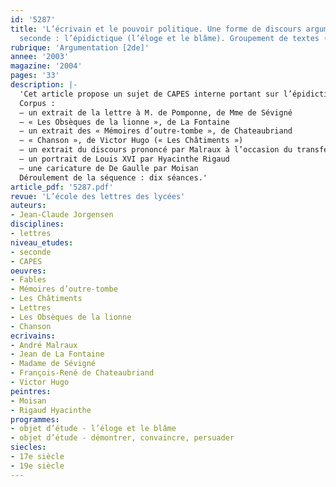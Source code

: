 ```yaml
---
id: '5287'
title: 'L’écrivain et le pouvoir politique. Une forme de discours argumentatif en
  seconde : l’épidictique (l’éloge et le blâme). Groupement de textes (séquence)'
rubrique: 'Argumentation [2de]'
annee: '2003'
magazine: '2004'
pages: '33'
description: |-
  'Cet article propose un sujet de CAPES interne portant sur l’épidictique : « Dans le cadre de l’objet d’étude “l’éloge et le blâme” en classe de seconde, vous entreprendrez l’étude du groupement de textes ci-dessous. Vous définirez votre projet d’ensemble ainsi que ses modalités d’exploitation. »
  Corpus :
  – un extrait de la lettre à M. de Pomponne, de Mme de Sévigné
  – « Les Obsèques de la lionne », de La Fontaine
  – un extrait des « Mémoires d’outre-tombe », de Chateaubriand
  – « Chanson », de Victor Hugo (« Les Châtiments »)
  – un extrait du discours prononcé par Malraux à l’occasion du transfert des cendres de Jean Moulin au Panthéon
  – un portrait de Louis XVI par Hyacinthe Rigaud
  – une caricature de De Gaulle par Moisan
  Déroulement de la séquence : dix séances.'
article_pdf: '5287.pdf'
revue: 'L’école des lettres des lycées'
auteurs:
- Jean-Claude Jorgensen
disciplines:
- lettres
niveau_etudes:
- seconde
- CAPES
oeuvres:
- Fables
- Mémoires d’outre-tombe
- Les Châtiments
- Lettres
- Les Obsèques de la lionne
- Chanson
ecrivains:
- André Malraux
- Jean de La Fontaine
- Madame de Sévigné
- François-René de Chateaubriand
- Victor Hugo
peintres:
- Moisan
- Rigaud Hyacinthe
programmes:
- objet d’étude - l’éloge et le blâme
- objet d’étude - démontrer, convaincre, persuader
siecles:
- 17e siècle
- 19e siècle
---
```

